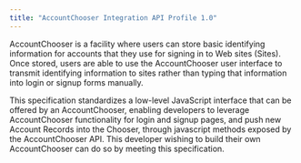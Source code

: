 ```yaml
---
title: "AccountChooser Integration API Profile 1.0"
---
```


AccountChooser is a facility where users can store basic identifying information for accounts that they use for signing in to Web sites (Sites). Once stored, users are able to use the AccountChooser user interface to transmit identifying information to sites rather than typing that information into login or signup forms manually.

This specification standardizes a low-level JavaScript interface that can be offered by an AccountChooser, enabling developers to leverage AccountChooser functionality for login and signup pages, and push new Account Records into the Chooser, through javascript methods exposed by the AccountChooser API. This developer wishing to build their own AccountChooser can do so by meeting this specification.

